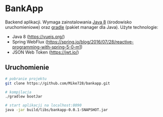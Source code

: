 # BankApp

Backend aplikacji. Wymaga zainstalowania [Java 8](https://www.java.com/pl/download/) (środowisko uruchomieniowe) oraz [gradle](https://gradle.org/install/) (pakiet manager dla Java).
Użyte technologie:
- Java 8 (https://vuejs.org/)
- Spring WebFlux (https://spring.io/blog/2016/07/28/reactive-programming-with-spring-5-0-m1)
- JSON Web Token (https://jwt.io/)

## Uruchomienie

``` bash
# pobranie projektu
git clone https://github.com/Mike728/bankapp.git

# kompilacja
./gradlew bootJar

# start aplikacji na localhost:8090
java -jar build/libs/bankapp-0.0.1-SNAPSHOT.jar
```
